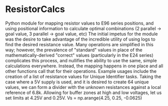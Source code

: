 # ResistorCalcs
Python module for mapping resistor values to E96 series positions, and using positional information to calculate optimal combinations (2 parallel -> goal value, 3 parallel -> goal value, etc)
The initial impetus for the module was the desire to take advantage of the incredible utility of using logs to find the desired resistance value. Many operations are simplified in this way; however, the prevalence of "standard" values in place of the mathematically-derived "correct" values (particularly in the E24 series) complicates this process, and nullifies the ability to use the same, simple calculations everywhere.  Instead, the mapping happens in one place and all other functions call that for their operations.
Example usages include the creation of a list of resistance values for Unique Identifier tasks. Taking the case where a 5V supply is used, and it is desired to create 64 unique values, we can form a divider with the unknown resistances against a local reference of 6.8k. Allowing for buffer zones at high and low voltages, let us set limits at 4.25V and 0.25V.
Vs = np.arange(4.25, 0.25, -0.0625)

